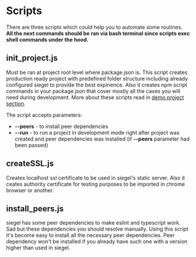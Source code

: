 # Scripts
There are three scripts which could help you to automate some routines.\
<b>All the next commands should be ran via bash terminal since scripts exec shell commands under the hood.</b>

## init_project.js
Must be ran at project root level where package.json is. This script creates production ready project with predefined folder structure including already configured siegel to provide the best expirience. Also it creates npm script commands in your package.json that cover mostly all the cases you will need during development. More about these scripts read in [demo project section](https://github.com/CyberCookie/siegel/tree/master/demo_app).

The script accepts parameters:
- __--peers__ - to install peer dependencies
- __--run__ - to run a project in development mode right after project was created and peer dependencies was installed (if __--peers__ parameter had been passed)

## createSSL.js
Creates localhost ssl certificate to be used in siegel's static server.
Also it ceates authority certificate for testing purposes to be imported in chrome browser or another.

## install_peers.js
siegel has some peer dependencies to make eslint and typescript work.\
Sad but these dependencies you should resolve manually.
Using this script it's become easy to install all the necessary peer dependencies.
Peer dependency won't be installed if you already have such one with a version higher than used in siegel.